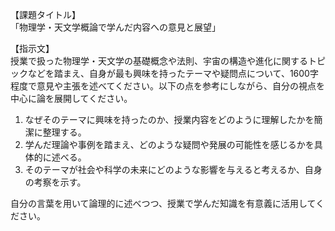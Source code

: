 【課題タイトル】  
「物理学・天文学概論で学んだ内容への意見と展望」

【指示文】  
授業で扱った物理学・天文学の基礎概念や法則、宇宙の構造や進化に関するトピックなどを踏まえ、自身が最も興味を持ったテーマや疑問点について、1600字程度で意見や主張を述べてください。以下の点を参考にしながら、自分の視点を中心に論を展開してください。  

1. なぜそのテーマに興味を持ったのか、授業内容をどのように理解したかを簡潔に整理する。  
2. 学んだ理論や事例を踏まえ、どのような疑問や発展の可能性を感じるかを具体的に述べる。  
3. そのテーマが社会や科学の未来にどのような影響を与えると考えるか、自身の考察を示す。  

自分の言葉を用いて論理的に述べつつ、授業で学んだ知識を有意義に活用してください。  